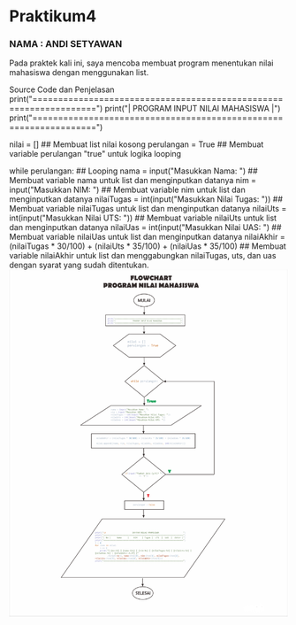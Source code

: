 # Praktikum4
### NAMA    : ANDI SETYAWAN
Pada praktek kali ini, saya mencoba membuat program menentukan nilai mahasiswa dengan menggunakan list.

Source Code dan Penjelasan
print("==================================================================") print("| PROGRAM INPUT NILAI MAHASISWA |") print("==================================================================")

nilai = [] ## Membuat list nilai kosong perulangan = True ## Membuat variable perulangan "true" untuk logika looping

while perulangan: ## Looping nama = input("Masukkan Nama: ") ## Membuat variable nama untuk list dan menginputkan datanya nim = input("Masukkan NIM: ") ## Membuat variable nim untuk list dan menginputkan datanya nilaiTugas = int(input("Masukkan Nilai Tugas: ")) ## Membuat variable nilaiTugas untuk list dan menginputkan datanya nilaiUts = int(input("Masukkan Nilai UTS: ")) ## Membuat variable nilaiUts untuk list dan menginputkan datanya nilaiUas = int(input("Masukkan Nilai UAS: ") ## Membuat variable nilaiUas untuk list dan menginputkan datanya nilaiAkhir = (nilaiTugas * 30/100) + (nilaiUts * 35/100) + (nilaiUas * 35/100) ## Membuat variable nilaiAkhir untuk list dan menggabungkan nilaiTugas, uts, dan uas dengan syarat yang sudah ditentukan.
![img 1](screenshot/1.png)
